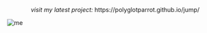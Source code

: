 <p align="center"><i>visit my latest project:</i> https://polyglotparrot.github.io/jump/</p>

![me](https://github.com/user-attachments/assets/c03be268-b082-4045-a1ec-7f17bf31e09a)








  



